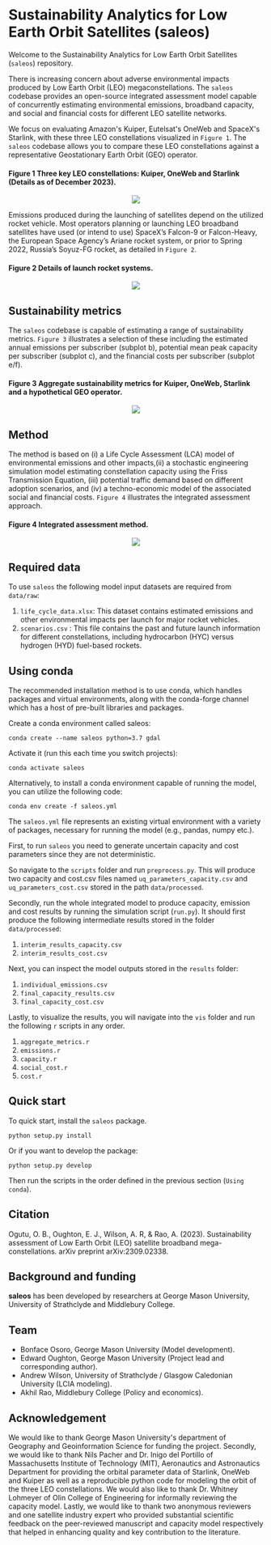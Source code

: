# Sustainability Analytics for Low Earth Orbit Satellites (saleos)

Welcome to the Sustainability Analytics for Low Earth Orbit Satellites 
(`saleos`) repository.

There is increasing concern about adverse environmental impacts produced by 
Low Earth Orbit (LEO) megaconstellations. The `saleos` codebase provides an 
open-source integrated assessment model capable of concurrently estimating 
environmental emissions, broadband capacity, and social and financial costs 
for different LEO satellite networks.

We focus on evaluating Amazon's Kuiper, Eutelsat's OneWeb and SpaceX's Starlink,
with these three LEO constellations visualized in `Figure 1`. The `saleos` 
codebase allows you to compare these LEO constellations against a representative
Geostationary Earth Orbit (GEO) operator.  

#### Figure 1 Three key LEO constellations: Kuiper, OneWeb and Starlink (Details as of December 2023).
<p align="center">
  <img src="/docs/a_fig_1.png" />
</p>

Emissions produced during the launching of satellites depend on the 
utilized rocket vehicle. Most operators planning or launching LEO broadband 
satellites have used (or intend to use) SpaceX’s Falcon-9 or Falcon-Heavy, 
the European Space Agency’s Ariane rocket system, or prior to Spring 2022, 
Russia’s Soyuz-FG rocket, as detailed in `Figure 2`. 

#### Figure 2 Details of launch rocket systems.
<p align="center">
  <img src="/docs/b_fig_2.png" />
</p>


## Sustainability metrics

The `saleos` codebase is capable of estimating a range of sustainability 
metrics. `Figure 3` illustrates a selection of these including the estimated 
annual emissions per subscriber (subplot b), potential mean peak capacity per 
subscriber (subplot c), and the financial costs per subscriber (subplot e/f).

#### Figure 3 Aggregate sustainability metrics for Kuiper, OneWeb, Starlink and a hypothetical GEO operator.
<p align = 'center'>
  <img src= '/docs/c_aggregate_metrics.png' />
</p>

## Method

The method is based on (i) a Life Cycle Assessment (LCA) model of environmental 
emissions and other impacts,(ii) a stochastic engineering simulation model 
estimating constellation capacity using the Friss Transmission Equation, (iii) 
potential traffic demand based on different adoption scenarios, and (iv) a 
techno-economic model of the associated social and financial costs. `Figure 4` 
illustrates the integrated assessment approach.

#### Figure 4 Integrated assessment method.
<p align = 'center'>
  <img src= '/docs/method_box_diagram.png' />
</p>

## Required data

To use `saleos` the following model input datasets are required from `data/raw`: 
1. `life_cycle_data.xlsx`: This dataset contains estimated emissions and 
other environmental impacts per launch for major rocket vehicles. 
2. `scenarios.csv` : This file contains the past and future launch information
for different constellations, including hydrocarbon (HYC) versus hydrogen (HYD) 
fuel-based rockets. 

Using conda
-----------
The recommended installation method is to use conda, which handles packages 
and virtual environments, along with the conda-forge channel which has a host 
of pre-built libraries and packages.

Create a conda environment called saleos:

  `conda create --name saleos python=3.7 gdal`

Activate it (run this each time you switch projects):

  `conda activate saleos`

Alternatively, to install a conda environment capable of running the model, 
you can utilize the following code:

  `conda env create -f saleos.yml`

The `saleos.yml` file represents an existing virtual environment with a 
variety of packages, necessary for running the model (e.g., pandas, numpy etc.).

First, to run `saleos` you need to generate uncertain capacity and cost 
parameters since they are not deterministic.

So navigate to the `scripts` folder and run `preprocess.py`. This will produce 
two capacity and cost.csv files named `uq_parameters_capacity.csv` and 
`uq_parameters_cost.csv` stored in the path `data/processed`.

Secondly, run the whole integrated model to produce capacity, emission and 
cost results by running the simulation script (`run.py`). It should first 
produce the following intermediate results stored in the folder 
`data/processed`:

1. `interim_results_capacity.csv`
2. `interim_results_cost.csv`

Next, you can inspect the model outputs stored in the `results` folder:

1. `individual_emissions.csv`
2. `final_capacity_results.csv`
3. `final_capacity_cost.csv`

Lastly, to visualize the results, you will navigate into the `vis` folder 
and run the following `r` scripts in any order.

1. `aggregate_metrics.r`
2. `emissions.r`
3. `capacity.r`
4. `social_cost.r`
5. `cost.r`

Quick start
-----------
To quick start, install the `saleos` package.

  `python setup.py install`

Or if you want to develop the package:

   `python setup.py develop`

Then run the scripts in the order defined in the previous section (`Using conda`).

Citation
---------
Ogutu, O. B., Oughton, E. J., Wilson, A. R, & Rao, A. (2023). Sustainability 
assessment of Low Earth Orbit (LEO) satellite broadband mega-constellations. 
arXiv preprint arXiv:2309.02338.

Background and funding
----------------------

**saleos** has been developed by researchers at George Mason University, 
University of Strathclyde and Middlebury College.

## Team
- Bonface Osoro, George Mason University (Model development).
- Edward Oughton, George Mason University (Project lead and corresponding 
author).
- Andrew Wilson, University of Strathclyde / Glasgow Caledonian University 
(LCIA modeling).
- Akhil Rao, Middlebury College (Policy and economics).

Acknowledgement
---------------
We would like to thank George Mason University's department of Geography and 
Geoinformation Science for funding the project. Secondly, we would like to 
thank Nils Pacher and Dr. Inigo del Portillo of Massachusetts Institute of 
Technology (MIT), Aeronautics and Astronautics Department for providing the 
orbital parameter data of Starlink, OneWeb and Kuiper as well as a reproducible 
python code for modeling the orbit of the three LEO constellations. We would 
also like to thank Dr. Whitney Lohmeyer of Olin College of Engineering for 
informally reviewing the capacity model. Lastly, we would like to thank two 
anonymous reviewers and one satellite industry expert who provided substantial 
scientific feedback on the peer-reviewed manuscript and capacity model 
respectively that helped in enhancing quality and key contribution to the 
literature. 